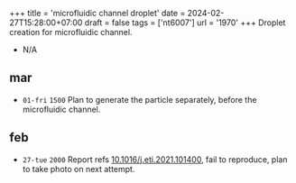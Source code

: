 +++
title = 'microfluidic channel droplet'
date = 2024-02-27T15:28:00+07:00
draft = false
tags = ['nt6007']
url = '1970'
+++
Droplet creation for microfluidic channel.
<!--more-->

+ N/A


## mar
+ `01-fri` `1500` Plan to generate the particle separately, before the microfluidic channel.


## feb
+ `27-tue` `2000` Report refs [10.1016/j.eti.2021.101400](https://doi.org/10.1016/j.eti.2021.101400), fail to reproduce, plan to take photo on next attempt.
